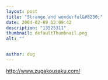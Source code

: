 ```yaml
---
layout: post
title: "Strange and wonderful&#8230;"
date: 2004-02-09 12:09:42
description: "13525311"
thumbnail: defaultThumbnail.png
alt: ""


author: dug
---
```


<p><a href="http://www.zugakousaku.com/e/index.shtml">http://www.zugakousaku.com/</a></p>
